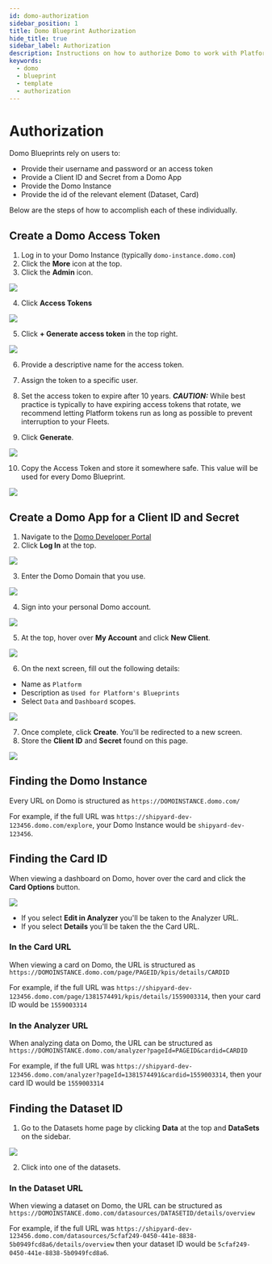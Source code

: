 ```yaml
---
id: domo-authorization
sidebar_position: 1
title: Domo Blueprint Authorization
hide_title: true
sidebar_label: Authorization
description: Instructions on how to authorize Domo to work with Platform's low-code Domo templates.
keywords:
  - domo
  - blueprint
  - template
  - authorization
---
```


#  Authorization

Domo Blueprints rely on users to:

- Provide their username and password or an access token
- Provide a Client ID and Secret from a Domo App
- Provide the Domo Instance
- Provide the id of the relevant element (Dataset, Card)

Below are the steps of how to accomplish each of these individually.

## Create a Domo Access Token
1. Log in to your Domo Instance (typically `domo-instance.domo.com`)
2. Click the **More** icon at the top.
3. Click the **Admin** icon.

![](https://cdn.sanity.io/images/2xyydva6/production/0824b018c087e1e75590abb856cebe8f56b4317f-1594x1194.png?w=450)

4. Click **Access Tokens**

![](https://cdn.sanity.io/images/2xyydva6/production/06e65051020d1e9c7bd18747253baae899de6221-722x816.png?w=450)

5. Click **+ Generate access token** in the top right.

![](https://cdn.sanity.io/images/2xyydva6/production/39a610acb32037697c5f08fab8040ed8a62e18ec-2796x510.png?w=450)

6. Provide a descriptive name for the access token.
7. Assign the token to a specific user.
8. Set the access token to expire after 10 years.
**_CAUTION:_**
While best practice is typically to have expiring access tokens that rotate, we recommend letting Platform tokens run as long as possible to prevent interruption to your Fleets.

9. Click **Generate**.

![](https://cdn.sanity.io/images/2xyydva6/production/b04e6814cf900247205d6d1fc16f0a1943504810-1360x274.png?w=450)

10. Copy the Access Token and store it somewhere safe. This value will be used for every Domo Blueprint.

![](https://cdn.sanity.io/images/2xyydva6/production/04ea0732ad492a78192da86a20d440ebc450c447-1116x224.png?w=450)

## Create a Domo App for a Client ID and Secret

1. Navigate to the [Domo Developer Portal](https://developer.domo.com/)
2. Click **Log In** at the top.

![](https://cdn.sanity.io/images/2xyydva6/production/2c2179c7c519195bb0d9925d3ccb71b834eaca7e-2860x752.png?w=450)

3. Enter the Domo Domain that you use. 

![](https://cdn.sanity.io/images/2xyydva6/production/885040f05fc5dc08fdbba9d906f397fd5deb6ef1-1346x904.png?w=450)

4. Sign into your personal Domo account.

![](https://cdn.sanity.io/images/2xyydva6/production/596c118d96e83d213af2e7d5425e31f22067a477-1012x1030.png?w=450)

5. At the top, hover over **My Account** and click **New Client**.  

![](https://cdn.sanity.io/images/2xyydva6/production/bbd86e70d02f27043546b109bc2a3337f5156c44-414x596.png?w=450)

6. On the next screen, fill out the following details:
- Name as `Platform`
- Description as `Used for Platform's Blueprints`
- Select `Data` and `Dashboard` scopes.

![](https://cdn.sanity.io/images/2xyydva6/production/5f93f7af80cd0857e08e85a7ed8173a87d140fe0-1848x1212.png?w=450)

7. Once complete, click **Create**. You'll be redirected to a new screen.
8. Store the **Client ID** and **Secret** found on this page.

![](https://cdn.sanity.io/images/2xyydva6/production/c058f52389e734882e99b0c6965c1fd19996eec4-2860x1328.png?w=450)
## Finding the Domo Instance

Every URL on Domo is structured as `https://DOMOINSTANCE.domo.com/`

For example, if the full URL was `https://shipyard-dev-123456.domo.com/explore`, your Domo Instance would be `shipyard-dev-123456`.

## Finding the Card ID

When viewing a dashboard on Domo, hover over the card and click the **Card Options** button.

![](https://cdn.sanity.io/images/2xyydva6/production/89309078653a49adc2a2b4c073315fe05b0ba9d6-552x682.png?w=450)
- If you select **Edit in Analyzer** you'll be taken to the Analyzer URL.
- If you select **Details** you'll be taken the the Card URL.

### In the Card URL

When viewing a card on Domo, the URL is structured as `https://DOMOINSTANCE.domo.com/page/PAGEID/kpis/details/CARDID`

For example, if the full URL was `https://shipyard-dev-123456.domo.com/page/1381574491/kpis/details/1559003314`, then your card ID would be `1559003314`

### In the Analyzer URL

When analyzing data on Domo, the URL can be structured as `https://DOMOINSTANCE.domo.com/analyzer?pageId=PAGEID&cardid=CARDID`

For example, if the full URL was `https://shipyard-dev-123456.domo.com/analyzer?pageId=1381574491&cardid=1559003314`, then your card ID would be `1559003314`

## Finding the Dataset ID

1. Go to the Datasets home page by clicking **Data** at the top and **DataSets** on the sidebar.

![](https://cdn.sanity.io/images/2xyydva6/production/987a9a13b7bc81e1f84ce396a0b27b85dc399e08-1352x900.png?w=450)

2. Click into one of the datasets.

### In the Dataset URL
When viewing a dataset on Domo, the URL can be structured as `https://DOMOINSTANCE.domo.com/datasources/DATASETID/details/overview`

For example, if the full URL was `https://shipyard-dev-123456.domo.com/datasources/5cfaf249-0450-441e-8838-5b0949fcd8a6/details/overview` then your dataset ID would be `5cfaf249-0450-441e-8838-5b0949fcd8a6`.
